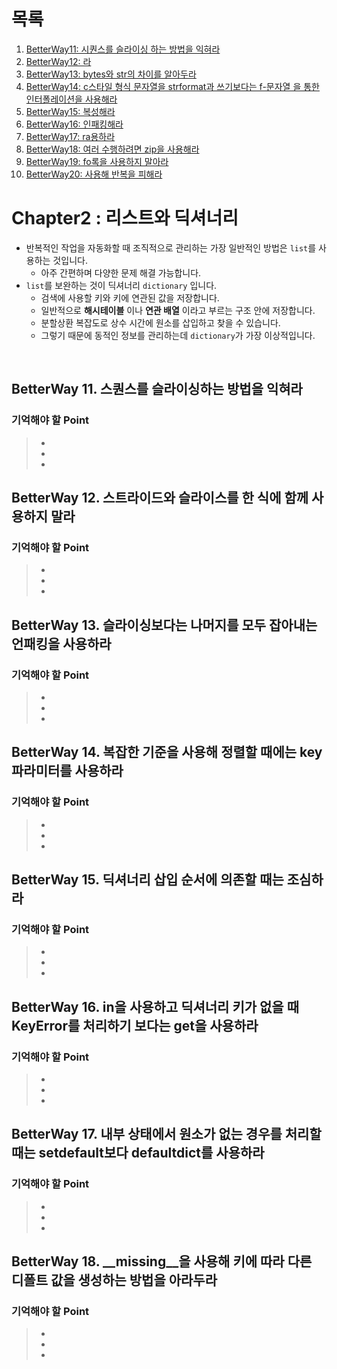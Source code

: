 # 목록
1. [BetterWay11: 시퀀스를 슬라이싱 하는 방법을 익혀라](#)
2. [BetterWay12: 라](#)
3. [BetterWay13: bytes와 str의 차이를 알아두라](#)
4. [BetterWay14: c스타일 형식 문자열을 strformat과 쓰기보다는 f-문자열 을 통한 인터폴레이션을 사용해라]()
5. [BetterWay15: 복성해라]()
6. [BetterWay16: 인패킹해라]()
7. [BetterWay17: ra용하라]()
8. [BetterWay18: 여러 수행하려면 zip을 사용해라]()
9. [BetterWay19: fo록을 사용하지 말아라](라)
10. [BetterWay20:  사용해 반복을 피해라]()


# Chapter2 : 리스트와 딕셔너리

- 반복적인 작업을 자동화할 때 조직적으로 관리하는 가장 일반적인 방법은 `list`를 사용하는 것입니다.
    - 아주 간편하며 다양한 문제 해결 가능합니다.
- `list`를 보완하는 것이 딕셔너리 `dictionary` 입니다.
    - 검색에 사용할 키와 키에 연관된 값을 저장합니다.
    - 일반적으로 **해시테이블** 이나 **연관 배열** 이라고 부르는 구조 안에 저장합니다.
    - 분할상환 복잡도로 상수 시간에 원소를 삽입하고 찾을 수 있습니다.
    - 그렇기 때문에 동적인 정보를 관리하는데 `dictionary`가 가장 이상적입니다.
<br>

## BetterWay 11. 스퀀스를 슬라이싱하는 방법을 익혀라

### 기억해야 할 Point
> - <br>
> - <br>
> - <br>

## BetterWay 12. 스트라이드와 슬라이스를 한 식에 함께 사용하지 말라
### 기억해야 할 Point
> - <br>
> - <br>
> - <br>

## BetterWay 13. 슬라이싱보다는 나머지를 모두 잡아내는 언패킹을 사용하라
### 기억해야 할 Point
> - <br>
> - <br>
> - <br>

## BetterWay 14. 복잡한 기준을 사용해 정렬할 때에는 key 파라미터를 사용하라
### 기억해야 할 Point
> - <br>
> - <br>
> - <br>

## BetterWay 15. 딕셔너리 삽입 순서에 의존할 때는 조심하라
### 기억해야 할 Point
> - <br>
> - <br>
> - <br>

## BetterWay 16. in을 사용하고 딕셔너리 키가 없을 때 KeyError를 처리하기 보다는 get을 사용하라
### 기억해야 할 Point
> - <br>
> - <br>
> - <br>

## BetterWay 17. 내부 상태에서 원소가 없는 경우를 처리할 때는 setdefault보다 defaultdict를 사용하라
### 기억해야 할 Point
> - <br>
> - <br>
> - <br>

## BetterWay 18. __missing__을 사용해 키에 따라 다른 디폴트 값을 생성하는 방법을 아라두라
### 기억해야 할 Point
> - <br>
> - <br>
> - <br>

